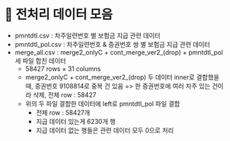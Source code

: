 # 📌 전처리 데이터 모음

* pmntdtl.csv       : 차주일련번호 별 보험금 지급 관련 데이터
* pmntdtl_pol.csv   : 차주일련번호 & 증권번호 쌍 별 보험금 지급 관련 데이터
* merge_all.csv     : merge2_onlyC + cont_merge_ver2_(drop) + pmntdtl_pol 세 파일 합친 데이터
    - 58427 rows × 31 columns
    - merge2_onlyC + cont_merge_ver2_(drop) 두 데이터 inner로 결합했을 때, 증권번호 9108814로 중복 건 있음
        => 한 증권번호에 여러 차주 있는 건이라 삭제, 전체 row : 58427
    - 위의 두 파일 결합한 데이터에 left로 pmntdtl_pol 파일 결합
        - 전체 row : 58427개
        - 지급 데이터 있는게 6230개 행
        - 지급 데이터 없는 행들은 관련 데이터 모두 0으로 처리

